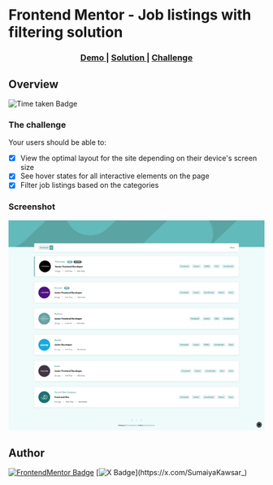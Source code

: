 # Frontend Mentor - Job listings with filtering solution

<div align="center">
  <h3>
    <a href="https://sumaiyakawsar.github.io/frontend-mentor-challenges-using-react/#/project45">
      Demo
    </a>
    <span> | </span>
    <a href="https://github.com/sumaiyakawsar/frontend-mentor-challenges-using-react/tree/main/src/pages/45-static-job-listings">
      Solution
    </a>
    <span> | </span>
    <a href="https://www.frontendmentor.io/challenges/job-listings-with-filtering-ivstIPCt">
      Challenge
    </a>
  </h3>
</div>
 

 

## Overview
 ![Time taken Badge](https://img.shields.io/badge/Time_Taken-3hr_14m-6abecd?style=plastic) 

### The challenge

Your users should be able to:
 
- [x] View the optimal layout for the site depending on their device's screen size
- [x] See hover states for all interactive elements on the page
- [x] Filter job listings based on the categories

### Screenshot

![Screenshot](../homepage/images/project45-static-job-listings.png)


## Author

[![FrontendMentor Badge](https://img.shields.io/badge/-_SumaiyaKawsar_-3F54A3?style=plastic&labelColor=3F54A3&logo=frontend-mentor&logoColor=white&link=https://www.frontendmentor.io/profile/sumaiyakawsar)](https://www.frontendmentor.io/profile/sumaiyakawsar) [![X Badge](https://img.shields.io/badge/-_SumaiyaKawsar_-black?style=plastic&labelColor=black&logo=X&logoColor=white&link=https://x.com/SumaiyaKawsar_)](https://x.com/SumaiyaKawsar_)